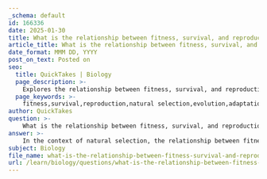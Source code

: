 ```yaml
---
_schema: default
id: 166336
date: 2025-01-30
title: What is the relationship between fitness, survival, and reproduction in the context of natural selection?
article_title: What is the relationship between fitness, survival, and reproduction in the context of natural selection?
date_format: MMM DD, YYYY
post_on_text: Posted on
seo:
  title: QuickTakes | Biology
  page_description: >-
    Explores the relationship between fitness, survival, and reproduction in the context of natural selection, emphasizing how these factors drive the evolution of species.
  page_keywords: >-
    fitness,survival,reproduction,natural selection,evolution,adaptation,traits,differential survival,differential reproduction,selective advantage
author: QuickTakes
question: >-
    What is the relationship between fitness, survival, and reproduction in the context of natural selection?
answer: >-
    In the context of natural selection, the relationship between fitness, survival, and reproduction is fundamental to understanding how species evolve over time. \n\n### Fitness\nFitness is defined as the reproductive success of an individual, which is determined by its ability to survive and reproduce in a given environment. It is often quantified by the number of offspring an individual produces that survive to reproductive age, relative to others in the population. This concept is crucial because it directly links the traits of an organism to its success in passing those traits on to the next generation.\n\n### Survival\nSurvival refers to the ability of an organism to live long enough to reproduce. In natural selection, individuals with traits that enhance their survival are more likely to reach reproductive age. For example, in a population of beetles, those with better camouflage may evade predators more effectively, leading to increased survival rates.\n\n### Reproduction\nReproduction is the process by which organisms produce offspring. In the context of fitness, it is not enough for an organism to survive; it must also successfully reproduce. The traits that enhance reproductive success can include physical attributes, behaviors, or even timing of reproduction. For instance, in a bird population, individuals with more attractive plumage may attract more mates, leading to higher reproductive success.\n\n### The Interconnection\nThe interplay between fitness, survival, and reproduction can be summarized as follows:\n\n1. **Survival of the Fittest**: The phrase "survival of the fittest" encapsulates the idea that individuals with traits that enhance their survival and reproductive capabilities are more likely to pass those traits on to their offspring. This leads to the gradual adaptation of populations to their environments.\n\n2. **Natural Selection**: Natural selection operates on the principle of differential survival and reproduction. Individuals with advantageous traits are more likely to survive and reproduce, thereby increasing the frequency of those traits in the population over generations. For example, in a population of birds, those with longer beaks may be better suited to access food sources, leading to a higher likelihood of survival and reproduction compared to those with shorter beaks.\n\n3. **Types of Selection**: Different types of selection (directional, stabilizing, and disruptive) can affect fitness in various ways. Directional selection favors individuals with traits at one extreme, while stabilizing selection favors average traits, both of which can lead to changes in the population's overall fitness.\n\n### Conclusion\nIn summary, fitness is a crucial concept in understanding how organisms evolve through natural selection. It highlights the relationship between survival, reproduction, and the traits that enhance these processes, ultimately shaping the evolutionary trajectory of species. The ability to survive and reproduce effectively determines an organism's fitness, which in turn influences the genetic makeup of future generations.
subject: Biology
file_name: what-is-the-relationship-between-fitness-survival-and-reproduction-in-the-context-of-natural-selection.md
url: /learn/biology/questions/what-is-the-relationship-between-fitness-survival-and-reproduction-in-the-context-of-natural-selection
---
```


&nbsp;
